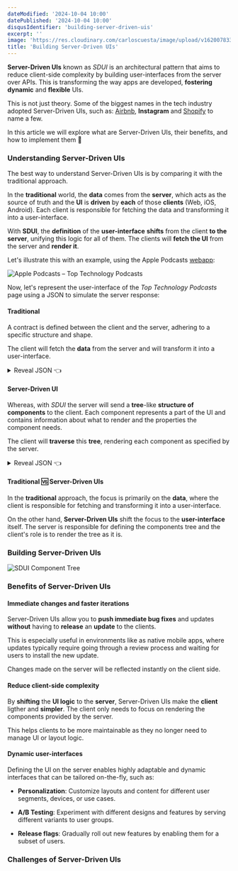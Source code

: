 ```yaml
---
dateModified: '2024-10-04 10:00'
datePublished: '2024-10-04 10:00'
disqusIdentifier: 'building-server-driven-uis'
excerpt: ''
image: 'https://res.cloudinary.com/carloscuesta/image/upload/v1620078331/blog-featured-images/composing-uis-with-fsm.png'
title: 'Building Server-Driven UIs'
---
```


**Server-Driven UIs** known as _SDUI_ is an architectural pattern that aims to reduce client-side complexity by building user-interfaces from the server over APIs. This is transforming the way apps are developed, **fostering dynamic** and **flexible** UIs.

This is not just theory. Some of the biggest names in the tech industry adopted Server-Driven UIs, such as: [Airbnb](https://medium.com/airbnb-engineering/a-deep-dive-into-airbnbs-server-driven-ui-system-842244c5f5), **Instagram** and [Shopify](https://shopify.engineering/server-driven-ui-in-shop-app) to name a few.

In this article we will explore what are Server-Driven UIs, their benefits, and how to implement them 🙏

### Understanding Server-Driven UIs

The best way to understand Server-Driven UIs is by comparing it with the traditional approach.

In the **traditional** world, the **data** comes from the **server**, which acts as the source of truth and the **UI** is **driven** by **each** of those **clients** (Web, iOS, Android). Each client is responsible for fetching the data and transforming it into a user-interface.

With **SDUI**, the **definition** of the **user-interface** **shifts** from the client **to the server**, unifying this logic for all of them. The clients will **fetch the UI** from the server and **render it**.

Let's illustrate this with an example, using the Apple Podcasts [webapp](https://podcasts.apple.com/us/charts?genre=1318):

![Apple Podcasts – Top Technology Podcasts](https://res.cloudinary.com/carloscuesta/image/upload/v1727631184/building-sdui-podcasts.jpg)

Now, let's represent the user-interface of the _Top Technology Podcasts_ page using a JSON to simulate the server response:

#### Traditional

A contract is defined between the client and the server, adhering to a specific structure and shape.

The client will fetch the **data** from the server and will transform it into a user-interface.

<details>
  <summary>Reveal JSON 👈</summary>

```json
{
  "title": "Top Technology Podcasts",
  "shows": {
    "title": "Top shows",
    "items": [
      {
        "description": "Ben Gilbert and David Rosenthal",
        "image": "https://placehold.it/200x200",
        "rank": 1,
        "title": "Acquired",
        "url": "/podcast/acquired/id105"
      }
    ],
    "episodes": {
      "title": "Top episodes",
      "items": [
        {
          "duration": "1h 36m",
          "image": "https://placehold.it/200x200",
          "publishedAt": "09-28-2024",
          "rank": 1,
          "title": "OpenAI's $150B conversion, Meta's AR [...]",
          "url": "/episode/acquired/id105/episode/1"
        }
      ]
    }
  }
}
```

</details>

#### Server-Driven UI

Whereas, with _SDUI_ the server will send a **tree**-like **structure of components** to the client. Each component represents a part of the UI and contains information about what to render and the properties the component needs.

The client will **traverse** this **tree**, rendering each component as specified by the server.

<details>
  <summary>Reveal JSON 👈</summary>

```json
[
  {
    "type": "Title",
    "props": { "text": "Top Technology Podcasts" }
  },
  {
    "type": "SectionTitle",
    "props": { "text": "Top shows" }
  },
  {
    "type": "PodcastList",
    "children": [
      {
        "type": "Podcast",
        "props": {
          "description": "Ben Gilbert and David Rosenthal",
          "image": "https://placehold.it/200x200",
          "rank": 1,
          "title": "Acquired",
          "url": "/podcast/acquired/id105"
        }
      }
    ]
  },
  {
    "type": "SectionTitle",
    "props": { "text": "Top Episodes" }
  },
  {
    "type": "EpisodeList",
    "children": [
      {
        "type": "Episode",
        "props": {
          "duration": "1h 36m",
          "image": "https://placehold.it/200x200",
          "publishedAt": "09-28-2024",
          "rank": 1,
          "title": "OpenAI's $150B conversion [...]",
          "url": "/episode/acquired/id105/episode/1"
        }
      }
    ]
  }
]
```

</details>

#### Traditional 🆚 Server-Driven UIs

In the **traditional** approach, the focus is primarily on the **data**, where the client is responsible for fetching and transforming it into a user-interface.

On the other hand, **Server-Driven UIs** shift the focus to the **user-interface** itself. The server is responsible for defining the components tree and the client's role is to render the tree as it is.

### Building Server-Driven UIs

![SDUI Component Tree](https://res.cloudinary.com/carloscuesta/image/upload/v1727786653/building-sdui-tree.jpg)

### Benefits of Server-Driven UIs

#### Immediate changes and faster iterations

Server-Driven UIs allow you to **push immediate bug fixes** and updates **without** having to **release** an **update** to the clients.

This is especially useful in environments like as native mobile apps, where updates typically require going through a review process and waiting for users to install the new update.

Changes made on the server will be reflected instantly on the client side.

#### Reduce client-side complexity

By **shifting** the **UI logic** to the **server**, Server-Driven UIs make the **client** ligther and **simpler**. The client only needs to focus on rendering the components provided by the server.

This helps clients to be more maintainable as they no longer need to manage UI or layout logic.

#### Dynamic user-interfaces

Defining the UI on the server enables highly adaptable and dynamic interfaces that can be tailored on-the-fly, such as:

- **Personalization**: Customize layouts and content for different user segments, devices, or use cases.

- **A/B Testing**: Experiment with different designs and features by serving different variants to user groups.

- **Release flags**: Gradually roll out new features by enabling them for a subset of users.

### Challenges of Server-Driven UIs
